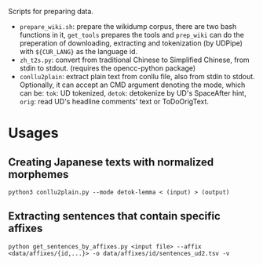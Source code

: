 Scripts for preparing data.

* `prepare_wiki.sh`: prepare the wikidump corpus, there are two bash functions in it, `get_tools` prepares the tools and `prep_wiki` can do the preperation of downloading, extracting and tokenization (by UDPipe) with `${CUR_LANG}` as the language id.
* `zh_t2s.py`: convert from traditional Chinese to Simplified Chinese, from stdin to stdout. (requires the opencc-python package)
* `conllu2plain`: extract plain text from conllu file, also from stdin to stdout. Optionally, it can accept an CMD argument denoting the mode, which can be: `tok`: UD tokenized, `detok`: detokenize by UD's SpaceAfter hint, `orig`: read UD's headline comments' text or ToDoOrigText.


# Usages

## Creating Japanese texts with normalized morphemes

```shell
python3 conllu2plain.py --mode detok-lemma < (input) > (output)
```


## Extracting sentences that contain specific affixes

```shell
python get_sentences_by_affixes.py <input file> --affix <data/affixes/{id,...}> -o data/affixes/id/sentences_ud2.tsv -v
```
